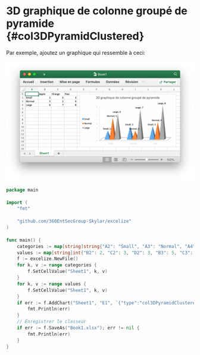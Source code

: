 # 3D graphique de colonne groupé de pyramide {#col3DPyramidClustered}

Par exemple, ajoutez un graphique qui ressemble à ceci:

<p align="center"><img width="770" src="../images/3d_pyramid_clustered_column_chart.png" alt="créer 3D graphique de colonne groupé de pyramide avec excelize en utilisant Go"></p>

```go
package main

import (
    "fmt"

    "github.com/360EntSecGroup-Skylar/excelize"
)

func main() {
    categories := map[string]string{"A2": "Small", "A3": "Normal", "A4": "Large", "B1": "Apple", "C1": "Orange", "D1": "Pear"}
    values := map[string]int{"B2": 2, "C2": 3, "D2": 3, "B3": 5, "C3": 2, "D3": 4, "B4": 6, "C4": 7, "D4": 8}
    f := excelize.NewFile()
    for k, v := range categories {
        f.SetCellValue("Sheet1", k, v)
    }
    for k, v := range values {
        f.SetCellValue("Sheet1", k, v)
    }
    if err := f.AddChart("Sheet1", "E1", `{"type":"col3DPyramidClustered","series":[{"name":"Sheet1!$A$2","categories":"","values":"Sheet1!$B$2:$D$2"},{"name":"Sheet1!$A$3","categories":"Sheet1!$B$1:$D$1","values":"Sheet1!$B$3:$D$3"},{"name":"Sheet1!$A$4","categories":"Sheet1!$B$1:$D$1","values":"Sheet1!$B$4:$D$4"}],"format":{"x_scale":1.0,"y_scale":1.0,"x_offset":15,"y_offset":10,"print_obj":true,"lock_aspect_ratio":false,"locked":false},"legend":{"position":"left","show_legend_key":false},"title":{"name":"3D Pyramid Clustered Column Chart"},"plotarea":{"show_bubble_size":true,"show_cat_name":false,"show_leader_lines":false,"show_percent":true,"show_series_name":true,"show_val":true},"show_blanks_as":"zero"}`); err != nil {
        fmt.Println(err)
    }
    // Enregistrer le classeur
    if err := f.SaveAs("Book1.xlsx"); err != nil {
        fmt.Println(err)
    }
}
```